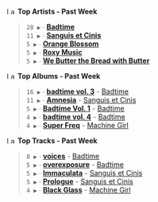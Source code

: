 <!--START_LASTFM_ARTISTS:{"period": "7day", "rows": 5}-->
<a href="https://last.fm" target="_blank"><img src="https://user-images.githubusercontent.com/17434202/215290617-e793598d-d7c9-428f-9975-156db1ba89cc.svg" alt="Last.fm Logo" width="18" height="13"/></a> **Top Artists - Past Week**

> `28 ▶️` ∙ **[Badtime](https://www.last.fm/music/Badtime)**<br/>
> `11 ▶️` ∙ **[Sanguis et Cinis](https://www.last.fm/music/Sanguis+et+Cinis)**<br/>
> `5 ▶️` ∙ **[Orange Blossom](https://www.last.fm/music/Orange+Blossom)**<br/>
> `5 ▶️` ∙ **[Roxy Music](https://www.last.fm/music/Roxy+Music)**<br/>
> `5 ▶️` ∙ **[We Butter the Bread with Butter](https://www.last.fm/music/We+Butter+the+Bread+with+Butter)**<br/>
<!--END_LASTFM_ARTISTS-->

<!--START_LASTFM_ALBUMS:{"period": "7day", "rows": 5}-->
<a href="https://last.fm" target="_blank"><img src="https://user-images.githubusercontent.com/17434202/215290617-e793598d-d7c9-428f-9975-156db1ba89cc.svg" alt="Last.fm Logo" width="18" height="13"/></a> **Top Albums - Past Week**

> `16 ▶️` ∙ **[badtime vol. 3](https://www.last.fm/music/Badtime/badtime+vol.+3)** - [Badtime](https://www.last.fm/music/Badtime)<br/>
> `11 ▶️` ∙ **[Amnesia](https://www.last.fm/music/Sanguis+et+Cinis/Amnesia)** - [Sanguis et Cinis](https://www.last.fm/music/Sanguis+et+Cinis)<br/>
> `5 ▶️` ∙ **[Badtime Vol. 1](https://www.last.fm/music/Badtime/Badtime+Vol.+1)** - [Badtime](https://www.last.fm/music/Badtime)<br/>
> `4 ▶️` ∙ **[badtime vol. 4](https://www.last.fm/music/Badtime/badtime+vol.+4)** - [Badtime](https://www.last.fm/music/Badtime)<br/>
> `4 ▶️` ∙ **[Super Freq](https://www.last.fm/music/Machine+Girl/Super+Freq)** - [Machine Girl](https://www.last.fm/music/Machine+Girl)<br/>
<!--END_LASTFM_ALBUMS-->

<!--START_LASTFM_TRACKS:{"period": "7day", "rows": 5}-->
<a href="https://last.fm" target="_blank"><img src="https://user-images.githubusercontent.com/17434202/215290617-e793598d-d7c9-428f-9975-156db1ba89cc.svg" alt="Last.fm Logo" width="18" height="13"/></a> **Top Tracks - Past Week**

> `8 ▶️` ∙ **[voices](https://www.last.fm/music/Badtime/_/voices)** - [Badtime](https://www.last.fm/music/Badtime)<br/>
> `5 ▶️` ∙ **[overexposure](https://www.last.fm/music/Badtime/_/overexposure)** - [Badtime](https://www.last.fm/music/Badtime)<br/>
> `5 ▶️` ∙ **[Immaculata](https://www.last.fm/music/Sanguis+et+Cinis/_/Immaculata)** - [Sanguis et Cinis](https://www.last.fm/music/Sanguis+et+Cinis)<br/>
> `5 ▶️` ∙ **[Prologue](https://www.last.fm/music/Sanguis+et+Cinis/_/Prologue)** - [Sanguis et Cinis](https://www.last.fm/music/Sanguis+et+Cinis)<br/>
> `4 ▶️` ∙ **[Black Glass](https://www.last.fm/music/Machine+Girl/_/Black+Glass)** - [Machine Girl](https://www.last.fm/music/Machine+Girl)<br/>
<!--END_LASTFM_TRACKS-->